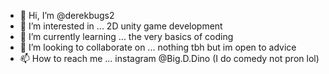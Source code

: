- 👋 Hi, I’m @derekbugs2
- 👀 I’m interested in ... 2D unity game development
- 🌱 I’m currently learning ... the very basics of coding
- 💞️ I’m looking to collaborate on ... nothing tbh but im open to advice
- 📫 How to reach me ... instagram @Big.D.Dino (I do comedy not pron lol)

<!---
derekbugs2/derekbugs2 is a ✨ special ✨ repository because its `README.md` (this file) appears on your GitHub profile.
You can click the Preview link to take a look at your changes.
--->
